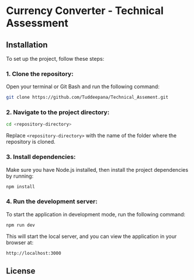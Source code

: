 
# Currency Converter - Technical Assessment

## Installation

To set up the project, follow these steps:

### 1. Clone the repository:

Open your terminal or Git Bash and run the following command:

```bash
git clone https://github.com/Tuddeepana/Technical_Assement.git
```

### 2. Navigate to the project directory:

```bash
cd <repository-directory>
```

Replace `<repository-directory>` with the name of the folder where the repository is cloned.

### 3. Install dependencies:

Make sure you have Node.js installed, then install the project dependencies by running:

```bash
npm install
```

### 4. Run the development server:

To start the application in development mode, run the following command:

```bash
npm run dev
```

This will start the local server, and you can view the application in your browser at:

```
http://localhost:3000
```

## License

